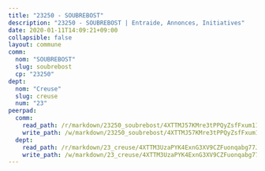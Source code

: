 ```yaml
---
title: "23250 - SOUBREBOST"
description: "23250 - SOUBREBOST | Entraide, Annonces, Initiatives"
date: 2020-01-11T14:09:21+09:00
collapsible: false
layout: commune
comm:
  nom: "SOUBREBOST"
  slug: soubrebost
  cp: "23250"
dept:
  nom: "Creuse"
  slug: creuse
  num: "23"
peerpad:
  comm:
    read_path: /r/markdown/23250_soubrebost/4XTTMJ57KMre3tPPQyZsfFxum11QAWXzG43YU5EoCzUBoegw6
    write_path: /w/markdown/23250_soubrebost/4XTTMJ57KMre3tPPQyZsfFxum11QAWXzG43YU5EoCzUBoegw6-K3TgUXgEZJmC1fM3sNUHEZBqSd1K3GEL32GBbVosQJpKyqK8mqQ9T8Xn54rX5KRvyKDfV27EzW9Q5oBn26kMk7cfLrNHzdpGHJNcX3uURdJwBhs1GGj5NMXJkoaxQ6QvPRnhfm1e
  dept:
    read_path: /r/markdown/23_creuse/4XTTM3UzaPYK4ExnG3XV9CZFuonqabg77JTNiqvJ5MQS23jj7
    write_path: /w/markdown/23_creuse/4XTTM3UzaPYK4ExnG3XV9CZFuonqabg77JTNiqvJ5MQS23jj7-K3TgUKE86JxR4JSYXC5aZe6fqBSBprUrmaVFUW2jmdnpHS2xDyA3bckVFWgGTEWFg2GMkYcK4FztBw3HJgWqQMWmUjaPRWNNPUiVES6qbqTDLs9pxQ3uHzULq9XSj5J8FTp6MDn1
---
```


